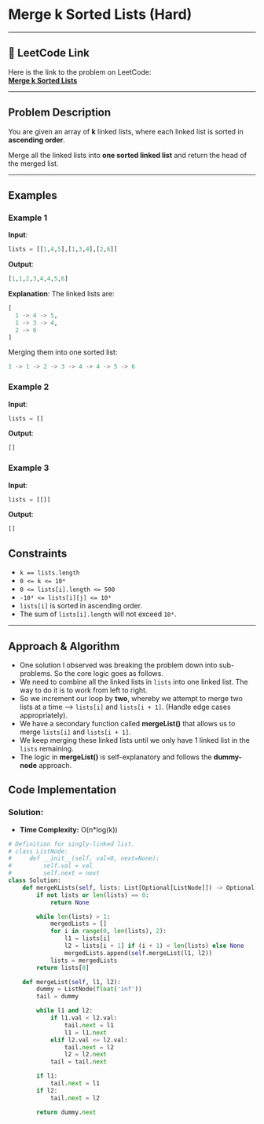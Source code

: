 # Merge k Sorted Lists (Hard)

---

## 🔗 LeetCode Link

Here is the link to the problem on LeetCode:  
[**Merge k Sorted Lists**](https://leetcode.com/problems/merge-k-sorted-lists/description/)

---

## Problem Description

You are given an array of **k** linked lists, where each linked list is sorted in **ascending order**.

Merge all the linked lists into **one sorted linked list** and return the head of the merged list.

---

## **Examples**

### **Example 1**

**Input**:

```python
lists = [[1,4,5],[1,3,4],[2,6]]
```

**Output**:

```python
[1,1,2,3,4,4,5,6]
```

**Explanation**: The linked lists are:

```python
[
  1 -> 4 -> 5,
  1 -> 3 -> 4,
  2 -> 6
]
```

Merging them into one sorted list:

```python
1 -> 1 -> 2 -> 3 -> 4 -> 4 -> 5 -> 6
```

### **Example 2**

**Input**:

```python
lists = []
```

**Output**:

```python
[]
```

### **Example 3**

**Input**:

```python
lists = [[]]
```

**Output**:

```python
[]
```

## Constraints

- `k == lists.length`
- `0 <= k <= 10⁴`
- `0 <= lists[i].length <= 500`
- `-10⁴ <= lists[i][j] <= 10⁴`
- `lists[i]` is sorted in ascending order.
- The sum of `lists[i].length` will not exceed `10⁴`.

---

## Approach & Algorithm

- One solution I observed was breaking the problem down into sub-problems. So the core logic goes as follows.
- We need to combine all the linked lists in `lists` into one linked list. The way to do it is to work from left to right.
- So we increment our loop by **two**, whereby we attempt to merge two lists at a time --> `lists[i]` and `lists[i + 1]`. (Handle edge cases appropriately).
- We have a secondary function called **mergeList()** that allows us to merge `lists[i]` and `lists[i + 1]`.
- We keep merging these linked lists until we only have 1 linked list in the `lists` remaining.
- The logic in **mergeList()** is self-explanatory and follows the **dummy-node** approach.

## Code Implementation

### Solution:

- **Time Complexity:** O(n\*log(k))

```python
# Definition for singly-linked list.
# class ListNode:
#     def __init__(self, val=0, next=None):
#         self.val = val
#         self.next = next
class Solution:
    def mergeKLists(self, lists: List[Optional[ListNode]]) -> Optional[ListNode]:
        if not lists or len(lists) == 0:
            return None

        while len(lists) > 1:
            mergedLists = []
            for i in range(0, len(lists), 2):
                l1 = lists[i]
                l2 = lists[i + 1] if (i + 1) < len(lists) else None
                mergedLists.append(self.mergeList(l1, l2))
            lists = mergedLists
        return lists[0]

    def mergeList(self, l1, l2):
        dummy = ListNode(float('inf'))
        tail = dummy

        while l1 and l2:
            if l1.val < l2.val:
                tail.next = l1
                l1 = l1.next
            elif l2.val <= l2.val:
                tail.next = l2
                l2 = l2.next
            tail = tail.next

        if l1:
            tail.next = l1
        if l2:
            tail.next = l2

        return dummy.next
```
